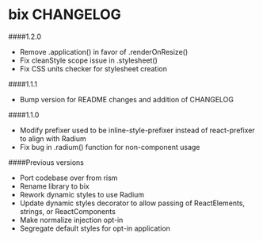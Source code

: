bix CHANGELOG
=====

####1.2.0
* Remove .application() in favor of .renderOnResize()
* Fix cleanStyle scope issue in .stylesheet()
* Fix CSS units checker for stylesheet creation

####1.1.1

* Bump version for README changes and addition of CHANGELOG

####1.1.0

* Modify prefixer used to be inline-style-prefixer instead of react-prefixer to align with Radium
* Fix bug in .radium() function for non-component usage

####Previous versions

* Port codebase over from rism
* Rename library to bix
* Rework dynamic styles to use Radium
* Update dynamic styles decorator to allow passing of ReactElements, strings, or ReactComponents
* Make normalize injection opt-in
* Segregate default styles for opt-in application